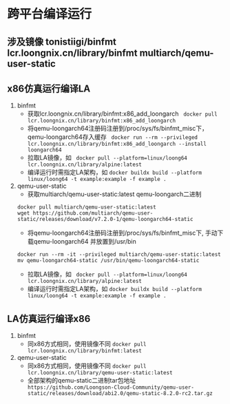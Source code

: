 # 跨平台编译运行

## 涉及镜像 tonistiigi/binfmt lcr.loongnix.cn/library/binfmt multiarch/qemu-user-static

## x86仿真运行编译LA
1. binfmt
    - 获取lcr.loongnix.cn/library/binfmt:x86_add_loongarch
    ``` docker pull lcr.loongnix.cn/library/binfmt:x86_add_loongarch```
    - 将qemu-loongarch64注册码注册到/proc/sys/fs/binfmt_misc下，qemu-loongarch64存入缓存
    ``` docker run --rm --privileged lcr.loongnix.cn/library/binfmt:x86_add_loongarch --install loongarch64```
    - 拉取LA镜像，如
    ``` docker pull --platform=linux/loong64 lcr.loongnix.cn/library/alpine:latest```
    - 编译运行时需指定LA架构，如
    ``` docker buildx build --platform linux/loong64 -t example:example -f example . ```
2. qemu-user-static
    - 获取multiarch/qemu-user-static:latest qemu-loongarch二进制
    ``` 
    docker pull multiarch/qemu-user-static:latest 
    wget https://github.com/multiarch/qemu-user-static/releases/download/v7.2.0-1/qemu-loongarch64-static
    ```
    - 将qemu-loongarch64注册码注册到/proc/sys/fs/binfmt_misc下, 手动下载qemu-loongarch64 并放置到/usr/bin
    ``` 
    docker run --rm -it --privileged multiarch/qemu-user-static:latest 
    mv qemu-loongarch64-static /usr/bin/qemu-loongarch64-static
    ```
    - 拉取LA镜像，如
    ``` docker pull --platform=linux/loong64 lcr.loongnix.cn/library/alpine:latest```
    - 编译运行时需指定LA架构，如
    ``` docker buildx build --platform linux/loong64 -t example:example -f example . ```

## LA仿真运行编译x86
1. binfmt
    - 同x86方式相同，使用镜像不同
    ``` docker pull lcr.loongnix.cn/library/binfmt:latest ```
2. qemu-user-static
    - 同x86方式相同，使用镜像不同
    ``` docker pull lcr.loongnix.cn/library/qemu-user-static:latest ```
    - 全部架构的qemu-static二进制tar包地址
    ``` https://github.com/Loongson-Cloud-Community/qemu-user-static/releases/download/abi2.0/qemu-static-8.2.0-rc2.tar.gz```